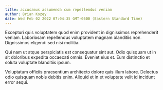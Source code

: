 ```yaml
---
title: accusamus assumenda cum repellendus veniam
author: Brian Kozey
date: Wed Feb 02 2022 07:04:35 GMT-0500 (Eastern Standard Time)
---
```

Excepturi quis voluptatem quod enim provident in dignissimos reprehenderit veniam. Laboriosam repellendus voluptatem magnam blanditiis non. Dignissimos eligendi sed nisi mollitia.

 Qui nam ut atque perspiciatis est consequatur sint aut. Odio quisquam ut in sit doloribus expedita occaecati omnis. Eveniet eius et. Eum distinctio et soluta voluptate blanditiis ipsum.

 Voluptatum officiis praesentium architecto dolore quis illum labore. Delectus odio quisquam nobis debitis enim. Aliquid et in et voluptate velit id incidunt error sequi.